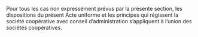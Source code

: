 Pour tous les cas non expressément prévus par la présente section, les dispositions du présent Acte uniforme et les principes qui régissent la société coopérative avec conseil d’administration s’appliquent à l’union des sociétés coopératives.